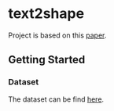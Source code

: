 # text2shape

Project is based on this [paper](https://arxiv.org/abs/1803.08495).

## Getting Started

### Dataset

The dataset can be find [here](http://text2shape.stanford.edu/).


